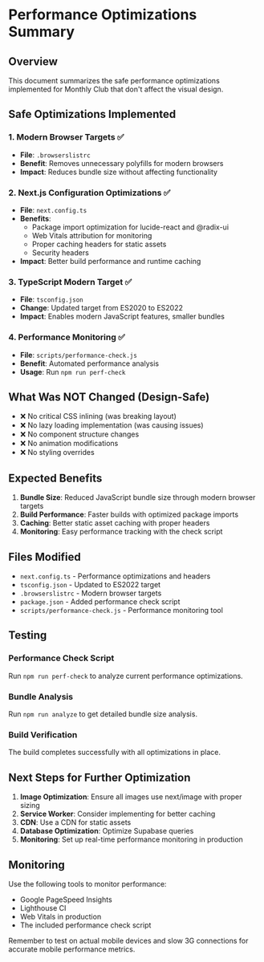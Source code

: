# Performance Optimizations Summary

## Overview
This document summarizes the safe performance optimizations implemented for Monthly Club that don't affect the visual design.

## Safe Optimizations Implemented

### 1. Modern Browser Targets ✅
- **File**: `.browserslistrc`
- **Benefit**: Removes unnecessary polyfills for modern browsers
- **Impact**: Reduces bundle size without affecting functionality

### 2. Next.js Configuration Optimizations ✅
- **File**: `next.config.ts`
- **Benefits**:
  - Package import optimization for lucide-react and @radix-ui
  - Web Vitals attribution for monitoring
  - Proper caching headers for static assets
  - Security headers
- **Impact**: Better build performance and runtime caching

### 3. TypeScript Modern Target ✅
- **File**: `tsconfig.json`
- **Change**: Updated target from ES2020 to ES2022
- **Impact**: Enables modern JavaScript features, smaller bundles

### 4. Performance Monitoring ✅
- **File**: `scripts/performance-check.js`
- **Benefit**: Automated performance analysis
- **Usage**: Run `npm run perf-check`

## What Was NOT Changed (Design-Safe)

- ❌ No critical CSS inlining (was breaking layout)
- ❌ No lazy loading implementation (was causing issues)
- ❌ No component structure changes
- ❌ No animation modifications
- ❌ No styling overrides

## Expected Benefits

1. **Bundle Size**: Reduced JavaScript bundle size through modern browser targets
2. **Build Performance**: Faster builds with optimized package imports
3. **Caching**: Better static asset caching with proper headers
4. **Monitoring**: Easy performance tracking with the check script

## Files Modified

- `next.config.ts` - Performance optimizations and headers
- `tsconfig.json` - Updated to ES2022 target
- `.browserslistrc` - Modern browser targets
- `package.json` - Added performance check script
- `scripts/performance-check.js` - Performance monitoring tool

## Testing

### Performance Check Script
Run `npm run perf-check` to analyze current performance optimizations.

### Bundle Analysis
Run `npm run analyze` to get detailed bundle size analysis.

### Build Verification
The build completes successfully with all optimizations in place.

## Next Steps for Further Optimization

1. **Image Optimization**: Ensure all images use next/image with proper sizing
2. **Service Worker**: Consider implementing for better caching
3. **CDN**: Use a CDN for static assets
4. **Database Optimization**: Optimize Supabase queries
5. **Monitoring**: Set up real-time performance monitoring in production

## Monitoring

Use the following tools to monitor performance:
- Google PageSpeed Insights
- Lighthouse CI
- Web Vitals in production
- The included performance check script

Remember to test on actual mobile devices and slow 3G connections for accurate mobile performance metrics.
